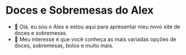 # Doces e Sobremesas do Alex

- 👋 Olá, eu sou o Alex e estou aqui para apresentar meu novo site de doces e sobremesas.
- 👀 Meu interesse é que você conheça as mais variadas opções de doces, sobremesas, bolos e muito mais.



<!---
alexnovaes22/alexnovaes22 is a ✨ special ✨ repository because its `README.md` (this file) appears on your GitHub profile.
You can click the Preview link to take a look at your changes.
--->

